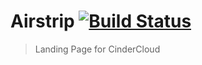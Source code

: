 Airstrip [![Build Status](https://travis-ci.org/Cindercloud/Airstrip.svg?branch=master)](https://travis-ci.org/Cindercloud/Airstrip)
===

> Landing Page for CinderCloud